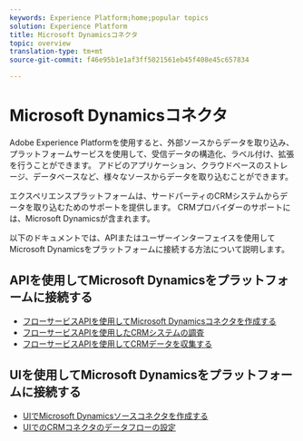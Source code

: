 ```yaml
---
keywords: Experience Platform;home;popular topics
solution: Experience Platform
title: Microsoft Dynamicsコネクタ
topic: overview
translation-type: tm+mt
source-git-commit: f46e95b1e1af3ff5021561eb45f408e45c657834

---
```



# Microsoft Dynamicsコネクタ

Adobe Experience Platformを使用すると、外部ソースからデータを取り込み、プラットフォームサービスを使用して、受信データの構造化、ラベル付け、拡張を行うことができます。 アドビのアプリケーション、クラウドベースのストレージ、データベースなど、様々なソースからデータを取り込むことができます。

エクスペリエンスプラットフォームは、サードパーティのCRMシステムからデータを取り込むためのサポートを提供します。 CRMプロバイダーのサポートには、Microsoft Dynamicsが含まれます。

以下のドキュメントでは、APIまたはユーザーインターフェイスを使用してMicrosoft Dynamicsをプラットフォームに接続する方法について説明します。

## APIを使用してMicrosoft Dynamicsをプラットフォームに接続する

- [フローサービスAPIを使用してMicrosoft Dynamicsコネクタを作成する](../../tutorials/api/create/crm/ms-dynamics.md)
- [フローサービスAPIを使用したCRMシステムの調査](../../tutorials/api/explore/crm.md)
- [フローサービスAPIを使用してCRMデータを収集する](../../tutorials/api/collect/crm.md)

## UIを使用してMicrosoft Dynamicsをプラットフォームに接続する

- [UIでMicrosoft Dynamicsソースコネクタを作成する](../../tutorials/ui/create/crm/dynamics-salesforce.md)
- [UIでのCRMコネクタのデータフローの設定](../../tutorials/ui/dataflow/crm.md)